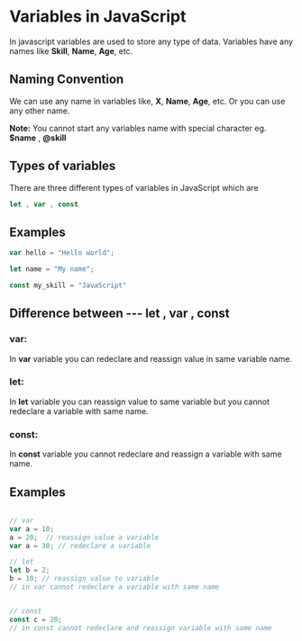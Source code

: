 # Variables in JavaScript
In javascript variables are used to store any type of data. Variables have any names like **Skill**, **Name**, **Age**, etc.

## Naming Convention 
We can use any name in variables like,  **X**, **Name**, **Age**,  etc. Or you can use any other name.

**Note:**
You cannot start any variables name with special character eg. **$name** , **@skill**


## Types of variables
There are three different types of variables in JavaScript which are 
```js
let , var , const
```

## Examples
```js
var hello = "Hello world";

let name = "My name";

const my_skill = "JavaScript"

```

## Difference between  ---  let , var , const

### var: 
In **var** variable you can redeclare and reassign value in same variable name.

### let:
In **let** variable you can reassign value to same variable but you cannot redeclare a variable with same name.

### const:
In **const**  variable you cannot redeclare and reassign a variable with same name.


## Examples

```js

// var
var a = 10;
a = 20;  // reassign value a variable
var a = 30; // redeclare a variable

// let
let b = 2;
b = 10; // reassign value to variable
// in var cannot redeclare a variable with same name


// const
const c = 20;
// in const cannot redeclare and reassign variable with same name

```